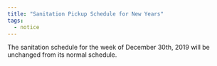 ```yaml
---
title: "Sanitation Pickup Schedule for New Years"
tags:
  - notice
---
```


The sanitation schedule for the week of December 30th, 2019 will be unchanged from its normal schedule.
